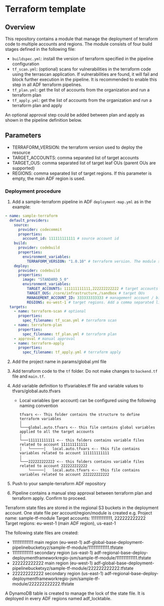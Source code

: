 # Terraform template

## Overview

This repository contains a module that manage the deployment of terraform code to multiple accounts and regions.
The module consists of four build stages defined in the following file:

- `buildspec.yml`: install the version of terraform specified in the pipeline configuration
- `tf_scan.yml`: (optional) scans for vulnerabilities in the terraform code using the terrascan application. If vulnerabilities are found, it will fail and block further execution in the pipeline. It is recommended to enable this step in all ADF terraform pipelines.
- `tf_plan.yml`: get the list of accounts from the organization and run a terraform plan
- `tf_apply.yml`: get the list of accounts from the organization and run a terraform plan and apply

An optional approval step could be added between plan and apply as shown in the pipeline definition below.

## Parameters

- TERRAFORM_VERSION: the terraform version used to deploy the resource
- TARGET_ACCOUNTS: comma separated list of target accounts
- TARGET_OUS: comma separated list of target leaf OUs (parent OUs are supported)
- REGIONS: comma separated list of target regions. If this parameter is empty, the main ADF region is used.

### Deployment procedure

1. Add a sample-terraform pipeline in ADF `deployment-map.yml` as in the example:

```yaml
- name: sample-terraform
  default_providers:
    source:
      provider: codecommit
      properties:
        account_id: 111111111111 # source account id
    build:
      provider: codebuild
      properties:
        environment_variables:
          TERRAFORM_VERSION: "1.0.10" # terraform version. The module support terraform version greater than 0.13.0
    deploy:
      provider: codebuild
      properties:
        image: "STANDARD_5_0"
        environment_variables:
          TARGET_ACCOUNTS: 111111111111,222222222222 # target accounts
          TARGET_OUS: /core/infrastructure,/sandbox # target OUs
          MANAGEMENT_ACCOUNT_ID: 333333333333 # management account / billing account
          REGIONS: eu-west-1 # target regions. Add a comma separated list to define multiple regions e.g. eu-west-1,us-east-1
  targets:
    - name: terraform-scan # optional
      properties:
        spec_filename: tf_scan.yml # terraform scan
    - name: terraform-plan
      properties:
        spec_filename: tf_plan.yml # terraform plan
    - approval # manual approval
    - name: terraform-apply
      properties:
        spec_filename: tf_apply.yml # terraform apply
```

2. Add the project name in params/global.yml file
3. Add terraform code to the `tf` folder. Do not make changes to `backend.tf` file and `main.tf`.
4. Add variable definition to tf\variables.tf file and variable values to tfvars/global.auto.tfvars

   - Local variables (per account) can be configured using the following naming convention

     ```
     tfvars <-- This folder contains the structure to define terraform variables
     │
     └───global.auto.tfvars <-- this file contains global variables applied to all the target accounts
     │
     └───111111111111 <-- this folders contains variable files related to account 111111111111
     │   └──────│   local.auto.tfvars <-- this file contains variables related to account 111111111111
     │
     └───222222222222 <-- this folders contains variable files related to account 222222222222
         └──────│   local.auto.tfvars <-- this file contains variables related to account 222222222222
     ```

5. Push to your sample-terraform ADF repository
6. Pipeline contains a manual step approval between terraform plan and terraform apply. Confirm to proceed.

Terraform state files are stored in the regional S3 buckets in the deployment account. One state file per account/region/module is created
e.g. Project name: sample-tf-module
Target accounts: 111111111111, 222222222222
Target regions: eu-west-1 (main ADF region), us-east-1

The following state files are created:

- 111111111111 main region (eu-west-1) adf-global-base-deployment-pipelinebucketxyz/sample-tf-module/111111111111.tfstate
- 111111111111 secondary region (us-east-1) adf-regional-base-deploy-deploymentframeworkregio-jsm/sample-tf-module/111111111111.tfstate
- 222222222222 main region (eu-west-1) adf-global-base-deployment-pipelinebucketxyz/sample-tf-module/222222222222.tfstate
- 222222222222 secondary region (us-east-1) adf-regional-base-deploy-deploymentframeworkregio-jsm/sample-tf-module/222222222222.tfstate

A DynamoDB table is created to manage the lock of the state file. It is deployed in every ADF regions named adf_locktable.

